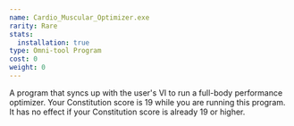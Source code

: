 ```yaml
---
name: Cardio_Muscular_Optimizer.exe
rarity: Rare
stats:
  installation: true
type: Omni-tool Program
cost: 0
weight: 0
---
```

A program that syncs up with the user's VI to run a full-body performance optimizer. Your Constitution score is 19 while
you are running this program. It has no effect if your Constitution score is already 19 or higher.
